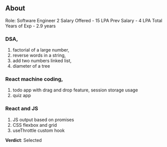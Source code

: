 ## About
Role: Software Engineer 2
Salary Offered - 15 LPA
Prev Salary - 4 LPA
Total Years of Exp - 2.9 years


### DSA, 
1. factorial of a large number, 
2. reverse words in a string, 
3. add two numbers linked list, 
4. diameter of a tree

### React machine coding, 
1. todo app with drag and drop feature, session storage usage
2. quiz app

### React and JS
1. JS output based on promises
2. CSS flexbox and grid
3. useThrottle custom hook

**Verdict**: Selected